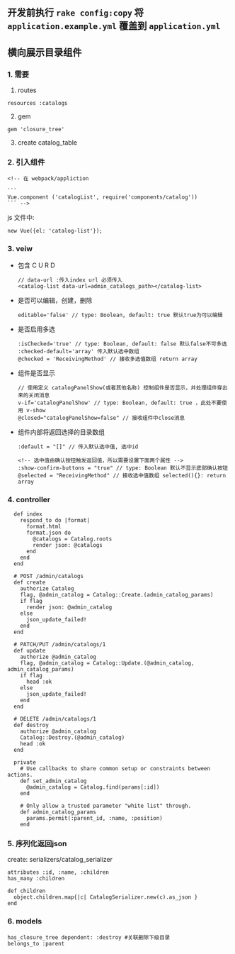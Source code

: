 ## 开发前执行 `rake config:copy` 将 `application.example.yml` 覆盖到 `application.yml`

## 横向展示目录组件
### 1. 需要

  1. routes
  ```
  resources :catalogs
  ```
  2. gem
  ```
  gem 'closure_tree'
  ```
  3. create catalog_table

### 2. 引入组件

    <!-- 在 webpack/appliction

    ```
    Vue.component ('catalogList', require('components/catalog'))
    ``` -->

js 文件中:


```
new Vue({el: 'catalog-list'});
```

### 3. veiw
- 包含 C U R D
  ```
  // data-url :传入index url 必须传入
  <catalog-list data-url=admin_catalogs_path></catalog-list>
  ```

- 是否可以编辑，创建，删除
  ```
  editable='false' // type: Boolean, default: true 默认true为可以编辑
  ```
- 是否启用多选
  ```
  :isChecked='true' // type: Boolean, default: false 默认false不可多选
  :checked-default='array' 传入默认选中数组
  @checked = 'ReceivingMethod' // 接收多选值数组 return array
  ```
- 组件是否显示
  ```
  // 使用定义 catalogPanelShow(或者其他名称) 控制组件是否显示，并处理组件穿出来的关闭消息
  v-if='catalogPanelShow' // type: Boolean, default: true ，此处不要使用 v-show
  @closed="catalogPanelShow=false" // 接收组件中close消息

  ```
- 组件内部将返回选择的目录数组
  ```
  :default = "[]" // 传入默认选中值, 选中id

  <!-- 选中值由确认按钮触发返回值，所以需要设置下面两个属性 -->
  :show-confirm-buttons = "true" // type: Boolean 默认不显示底部确认按钮
  @selected = "ReceivingMethod" // 接收选中值数组 selected(){}: return array
  ```

### 4. controller

```
  def index
    respond_to do |format|
      format.html
      format.json do
        @catalogs = Catalog.roots
        render json: @catalogs
      end
    end
  end

  # POST /admin/catalogs
  def create
    authorize Catalog
    flag, @admin_catalog = Catalog::Create.(admin_catalog_params)
    if flag
      render json: @admin_catalog
    else
      json_update_failed!
    end
  end

  # PATCH/PUT /admin/catalogs/1
  def update
    authorize @admin_catalog
    flag, @admin_catalog = Catalog::Update.(@admin_catalog, admin_catalog_params)
    if flag
      head :ok
    else
      json_update_failed!
    end
  end

  # DELETE /admin/catalogs/1
  def destroy
    authorize @admin_catalog
    Catalog::Destroy.(@admin_catalog)
    head :ok
  end

  private
    # Use callbacks to share common setup or constraints between actions.
    def set_admin_catalog
      @admin_catalog = Catalog.find(params[:id])
    end

    # Only allow a trusted parameter "white list" through.
    def admin_catalog_params
      params.permit(:parent_id, :name, :position)
    end
```

### 5. 序列化返回json

  create: serializers/catalog_serializer

  ```
  attributes :id, :name, :children
  has_many :children

  def children
    object.children.map{|c| CatalogSerializer.new(c).as_json }
  end
  ```

### 6. models

  ```
  has_closure_tree dependent: :destroy #关联删除下级目录
  belongs_to :parent
  ```
